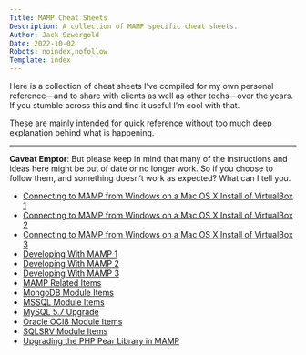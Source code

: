 ```yaml
---
Title: MAMP Cheat Sheets
Description: A collection of MAMP specific cheat sheets.
Author: Jack Szwergold
Date: 2022-10-02
Robots: noindex,nofollow
Template: index
---
```


Here is a collection of cheat sheets I’ve compiled for my own personal reference—and to share with clients as well as other techs—over the years. If you stumble across this and find it useful I’m cool with that.

These are mainly intended for quick reference without too much deep explanation behind what is happening.

***

**Caveat Emptor**: But please keep in mind that many of the instructions and ideas here might be out of date or no longer work. So if you choose to follow them, and something doesn’t work as expected? What can I tell you.

- [Connecting to MAMP from Windows on a Mac OS X Install of VirtualBox 1](mamp/connecting_to_mamp_from_windows_on_a_mac_os_x_install_of_virtualbox_1)
- [Connecting to MAMP from Windows on a Mac OS X Install of VirtualBox 2](mamp/connecting_to_mamp_from_windows_on_a_mac_os_x_install_of_virtualbox_2)
- [Connecting to MAMP from Windows on a Mac OS X Install of VirtualBox 3](mamp/connecting_to_mamp_from_windows_on_a_mac_os_x_install_of_virtualbox_3)
- [Developing With MAMP 1](mamp/developing_with_mamp_1)
- [Developing With MAMP 2](mamp/developing_with_mamp_2)
- [Developing With MAMP 3](mamp/developing_with_mamp_3)
- [MAMP Related Items](mamp/mamp_related_items)
- [MongoDB Module Items](mamp/mongodb_module_items)
- [MSSQL Module Items](mamp/mssql_module_items)
- [MySQL 5.7 Upgrade](mamp/mysql_5.7_upgrade)
- [Oracle OCI8 Module Items](mamp/oracle_oci8_module_items)
- [SQLSRV Module Items](mamp/sqlsrv_module_items)
- [Upgrading the PHP Pear Library in MAMP](macos/upgrading_the_php_pear_library_in_mamp)